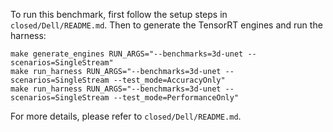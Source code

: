 To run this benchmark, first follow the setup steps in `closed/Dell/README.md`. Then to generate the TensorRT engines and run the harness:

```
make generate_engines RUN_ARGS="--benchmarks=3d-unet --scenarios=SingleStream"
make run_harness RUN_ARGS="--benchmarks=3d-unet --scenarios=SingleStream --test_mode=AccuracyOnly"
make run_harness RUN_ARGS="--benchmarks=3d-unet --scenarios=SingleStream --test_mode=PerformanceOnly"
```

For more details, please refer to `closed/Dell/README.md`.
